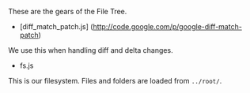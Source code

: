 These are the gears of the File Tree.

* [diff_match_patch.js] (http://code.google.com/p/google-diff-match-patch)

We use this when handling diff and delta changes.

* fs.js

This is our filesystem. Files and folders are loaded from `../root/`.
